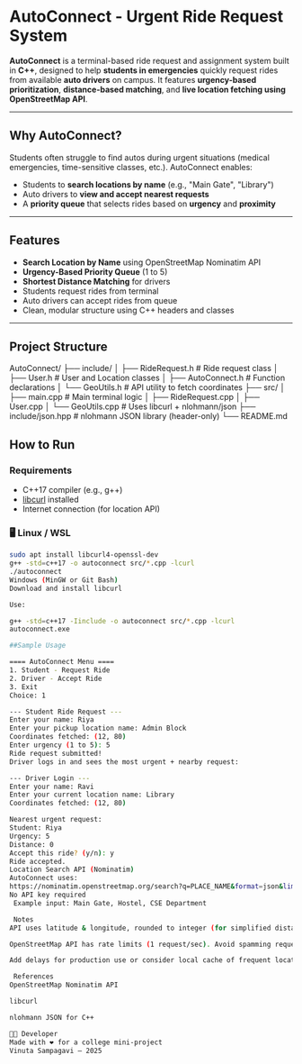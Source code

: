 #  AutoConnect - Urgent Ride Request System

**AutoConnect** is a terminal-based ride request and assignment system built in **C++**, designed to help **students in emergencies** quickly request rides from available **auto drivers** on campus. It features **urgency-based prioritization**, **distance-based matching**, and **live location fetching using OpenStreetMap API**.

---

##  Why AutoConnect?

Students often struggle to find autos during urgent situations (medical emergencies, time-sensitive classes, etc.). AutoConnect enables:

- Students to **search locations by name** (e.g., "Main Gate", "Library")
- Auto drivers to **view and accept nearest requests**
- A **priority queue** that selects rides based on **urgency** and **proximity**

---

##  Features

-  **Search Location by Name** using OpenStreetMap Nominatim API
-  **Urgency-Based Priority Queue** (1 to 5)
-  **Shortest Distance Matching** for drivers
-  Students request rides from terminal
-  Auto drivers can accept rides from queue
-  Clean, modular structure using C++ headers and classes

---

##  Project Structure

AutoConnect/
├── include/
│ ├── RideRequest.h # Ride request class
│ ├── User.h # User and Location classes
│ ├── AutoConnect.h # Function declarations
│ └── GeoUtils.h # API utility to fetch coordinates
├── src/
│ ├── main.cpp # Main terminal logic
│ ├── RideRequest.cpp
│ ├── User.cpp
│ └── GeoUtils.cpp # Uses libcurl + nlohmann/json
├── include/json.hpp # nlohmann JSON library (header-only)
└── README.md

##  How to Run

###  Requirements
- C++17 compiler (e.g., g++)
- [libcurl](https://curl.se/libcurl/) installed
- Internet connection (for location API)

### 🖥 Linux / WSL
```bash
sudo apt install libcurl4-openssl-dev
g++ -std=c++17 -o autoconnect src/*.cpp -lcurl
./autoconnect
Windows (MinGW or Git Bash)
Download and install libcurl

Use:

g++ -std=c++17 -Iinclude -o autoconnect src/*.cpp -lcurl
autoconnect.exe

##Sample Usage

==== AutoConnect Menu ====
1. Student - Request Ride
2. Driver - Accept Ride
3. Exit
Choice: 1

--- Student Ride Request ---
Enter your name: Riya
Enter your pickup location name: Admin Block
Coordinates fetched: (12, 80)
Enter urgency (1 to 5): 5
Ride request submitted!
Driver logs in and sees the most urgent + nearby request:

--- Driver Login ---
Enter your name: Ravi
Enter your current location name: Library
Coordinates fetched: (12, 80)

Nearest urgent request:
Student: Riya
Urgency: 5
Distance: 0
Accept this ride? (y/n): y
Ride accepted.
Location Search API (Nominatim)
AutoConnect uses:
https://nominatim.openstreetmap.org/search?q=PLACE_NAME&format=json&limit=1
No API key required
 Example input: Main Gate, Hostel, CSE Department

 Notes
API uses latitude & longitude, rounded to integer (for simplified distance calc).

OpenStreetMap API has rate limits (1 request/sec). Avoid spamming requests.

Add delays for production use or consider local cache of frequent locations.

 References
OpenStreetMap Nominatim API

libcurl

nlohmann JSON for C++

👨‍💻 Developer
Made with ❤️ for a college mini-project
Vinuta Sampagavi — 2025



